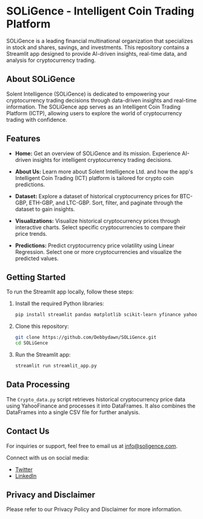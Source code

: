 # SOLiGence - Intelligent Coin Trading Platform

SOLiGence is a leading financial multinational organization that specializes in stock and shares, savings, and investments. This repository contains a Streamlit app designed to provide AI-driven insights, real-time data, and analysis for cryptocurrency trading.

## About SOLiGence

Solent Intelligence (SOLiGence) is dedicated to empowering your cryptocurrency trading decisions through data-driven insights and real-time information. The SOLiGence app serves as an Intelligent Coin Trading Platform (ICTP), allowing users to explore the world of cryptocurrency trading with confidence.

## Features

- **Home:** Get an overview of SOLiGence and its mission. Experience AI-driven insights for intelligent cryptocurrency trading decisions.

- **About Us:** Learn more about Solent Intelligence Ltd. and how the app's Intelligent Coin Trading (ICT) platform is tailored for crypto coin predictions.

- **Dataset:** Explore a dataset of historical cryptocurrency prices for BTC-GBP, ETH-GBP, and LTC-GBP. Sort, filter, and paginate through the dataset to gain insights.

- **Visualizations:** Visualize historical cryptocurrency prices through interactive charts. Select specific cryptocurrencies to compare their price trends.

- **Predictions:** Predict cryptocurrency price volatility using Linear Regression. Select one or more cryptocurrencies and visualize the predicted values.


## Getting Started

To run the Streamlit app locally, follow these steps:

1. Install the required Python libraries:
   ```bash
   pip install streamlit pandas matplotlib scikit-learn yfinance yahoofinancials numpy
   ```

2. Clone this repository:
   ```bash
   git clone https://github.com/Debbydawn/SOLiGence.git
   cd SOLiGence
   ```

3. Run the Streamlit app:
   ```bash
   streamlit run streamlit_app.py
   ```

## Data Processing

The `Crypto_data.py` script retrieves historical cryptocurrency price data using YahooFinance and processes it into DataFrames. It also combines the DataFrames into a single CSV file for further analysis.

## Contact Us

For inquiries or support, feel free to email us at info@soligence.com.

Connect with us on social media:
- [Twitter](https://twitter.com/SOLiGenceApp)
- [LinkedIn](https://linkedin.com/company/soligence)

## Privacy and Disclaimer

Please refer to our Privacy Policy and Disclaimer for more information.
   
